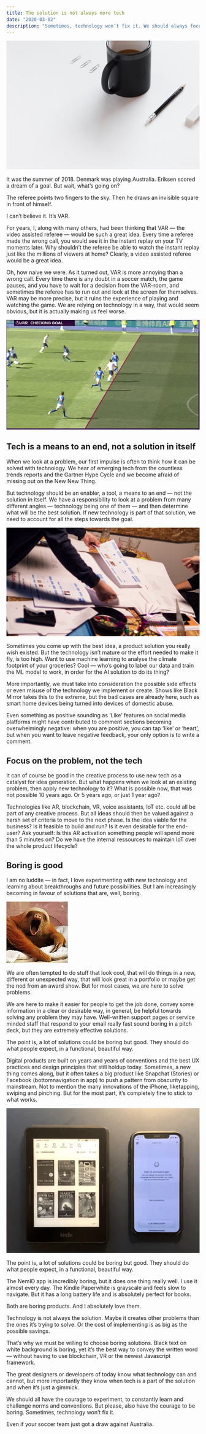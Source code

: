 ```yaml
---
title: The solution is not always more tech
date: "2020-03-02"
description: "Sometimes, technology won’t fix it. We should always focus on the problem, not the tech."
---
```


![Coffee](../../assets/0*DhlgH5_-e1vlJ66R.jpg)

It was the summer of 2018. Denmark was playing Australia. Eriksen scored a dream of a goal. But wait, what’s going on?

The referee points two fingers to the sky. Then he draws an invisible square in front of himself.

I can’t believe it. It’s VAR.

For years, I, along with many others, had been thinking that VAR — the video assisted referee — would be such a great idea. Every time a referee made the wrong call, you would see it in the instant replay on your TV moments later. Why shouldn’t the referee be able to watch the instant replay just like the millions of viewers at home? Clearly, a video assisted referee would be a great idea.

Oh, how naive we were. As it turned out, VAR is more annoying than a wrong call. Every time there is any doubt in a soccer match, the game pauses, and you have to wait for a decision from the VAR-room, and sometimes the referee has to run out and look at the screen for themselves. VAR may be more precise, but it ruins the experience of playing and watching the game. We are relying on technology in a way, that would seem obvious, but it is actually making us feel worse.

![VAR checking goal in a soccer match](../../assets/1*WhewX4GX7lE2h6vgrDF-pg.png)

## Tech is a means to an end, not a solution in itself

When we look at a problem, our first impulse is often to think how it can be solved with technology. We hear of emerging tech from the countless trends reports and the Gartner Hype Cycle and we become afraid of missing out on the New New Thing.

But technology should be an enabler, a tool, a means to an end — not the solution in itself. We have a responsibility to look at a problem from many different angles — technology being one of them — and then determine what will be the best solution. If new technology is part of that solution, we need to account for all the steps towards the goal.

![People collaborating on UI design](../../assets/1*pO790K3gJLzR7rBSDS7uJw.jpeg)

Sometimes you come up with the best idea, a product solution you really wish existed. But the technology isn’t mature or the effort needed to make it fly, is too high. Want to use machine learning to analyse the climate footprint of your groceries? Cool — who’s going to label our data and train the ML model to work, in order for the AI solution to do its thing?

More importantly, we must take into consideration the possible side effects or even misuse of the technology we implement or create. Shows like Black Mirror takes this to the extreme, but the bad cases are already here, such as smart home devices being turned into devices of domestic abuse.

Even something as positive sounding as ‘Like’ features on social media platforms might have contributed to comment sections becoming overwhelmingly negative: when you are positive, you can tap ‘like’ or ‘heart’, but when you want to leave negative feedback, your only option is to write a comment.

## Focus on the problem, not the tech

It can of course be good in the creative process to use new tech as a catalyst for idea generation. But what happens when we look at an existing problem, then apply new technology to it? What is possible now, that was not possible 10 years ago. Or 5 years ago, or just 1 year ago?

Technologies like AR, blockchain, VR, voice assistants, IoT etc. could all be part of any creative process. But all ideas should then be valued against a harsh set of criteria to move to the next phase. Is the idea viable for the business? Is it feasible to build and run? Is it even desirable for the end-user? Ask yourself: Is this AR activation something people will spend more than 5 minutes on? Do we have the internal ressources to maintain IoT over the whole product lifecycle?

## Boring is good

I am no luddite — in fact, I love experimenting with new technology and learning about breakthroughs and future possibilities. But I am increasingly becoming in favour of solutions that are, well, boring.

![Cute sloth yarning](../../assets/giphysloth.gif)

We are often tempted to do stuff that look cool, that will do things in a new, different or unexpected way, that will look great in a portfolio or maybe get the nod from an award show. But for most cases, we are here to solve problems.

We are here to make it easier for people to get the job done, convey some information in a clear or desirable way, in general, be helpful towards solving any problem they may have. Well-written support pages or service minded staff that respond to your email really fast sound boring in a pitch deck, but they are extremely effective solutions.

The point is, a lot of solutions could be boring but good. They should do what people expect, in a functional, beautiful way.

Digital products are built on years and years of conventions and the best UX practices and design principles that still holdup today. Sometimes, a new thing comes along, but it often takes a big product like Snapchat (Stories) or Facebook (bottomnavigation in app) to push a pattern from obscurity to mainstream. Not to mention the many innovations of the iPhone, liketapping, swiping and pinching. But for the most part, it’s completely fine to stick to what works.

![Kindle and iPhone](../../assets/1*xziQKhzu5hmxQKIzgXtV5A.jpeg)

The point is, a lot of solutions could be boring but good. They should do what people expect, in a functional, beautiful way.

The NemID app is incredibly boring, but it does one thing really well. I use it almost every day. The Kindle Paperwhite is grayscale and feels slow to navigate. But it has a long battery life and is absolutely perfect for books.

Both are boring products. And I absolutely love them.

Technology is not always the solution. Maybe it creates other problems than the ones it’s trying to solve. Or the cost of implementing is as big as the possible savings.

That’s why we must be willing to choose boring solutions. Black text on white background is boring, yet it’s the best way to convey the written word — without having to use blockchain, VR or the newest Javascript framework.

The great designers or developers of today know what technology can and cannot, but more importantly they know when tech is a part of the solution and when it’s just a gimmick.

We should all have the courage to experiment, to constantly learn and challenge norms and conventions. But please, also have the courage to be boring. Sometimes, technology won’t fix it.

Even if your soccer team just got a draw against Australia.
